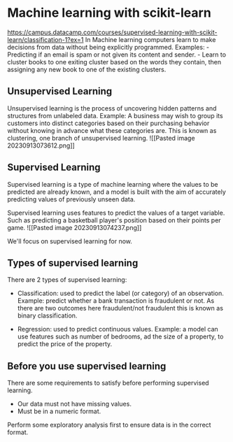 # Machine learning with scikit-learn

https://campus.datacamp.com/courses/supervised-learning-with-scikit-learn/classification-1?ex=1
In Machine learning computers learn to make decisions from data without being explicitly programmed.
Examples: 
	- Predicting if an email is spam or not given its content and sender. 
	- Learn to cluster books to one exiting cluster based on the words they contain, then assigning any new book to one of the existing clusters.


## Unsupervised Learning
Unsupervised learning is the process of uncovering hidden patterns and structures from unlabeled data.
Example: 
A business may wish to group its customers into distinct categories based on their purchasing behavior without knowing in advance what these categories are. This is known as clustering, one branch of unsupervised learning.
![[Pasted image 20230913073612.png]]

## Supervised Learning
Supervised learning is a type of machine learning where the values to be predicted are already known, and a model is built with the aim of accurately predicting values of previously unseen data.

Supervised learning uses features to predict the values of a target variable. Such as predicting a basketball player's position based on their points per game.
![[Pasted image 20230913074237.png]]

We'll focus on supervised learning for now.

## Types of supervised learning
There are 2 types of supervised learning:
- Classification: used to predict the label (or category) of an observation.
	Example: predict whether a bank transaction is fraudulent or not. As there are two outcomes here fraudulent/not fraudulent this is known as binary classification.
 
- Regression: used to predict continuous values. 
	Example: a model can use features such as number of bedrooms, ad the size of a property, to predict the price of the property.


## Before you use supervised learning
There are some requirements to satisfy before performing supervised learning. 
- Our data must not have missing values. 
- Must be in a numeric format.

Perform some exploratory analysis first to ensure data is in the correct format.